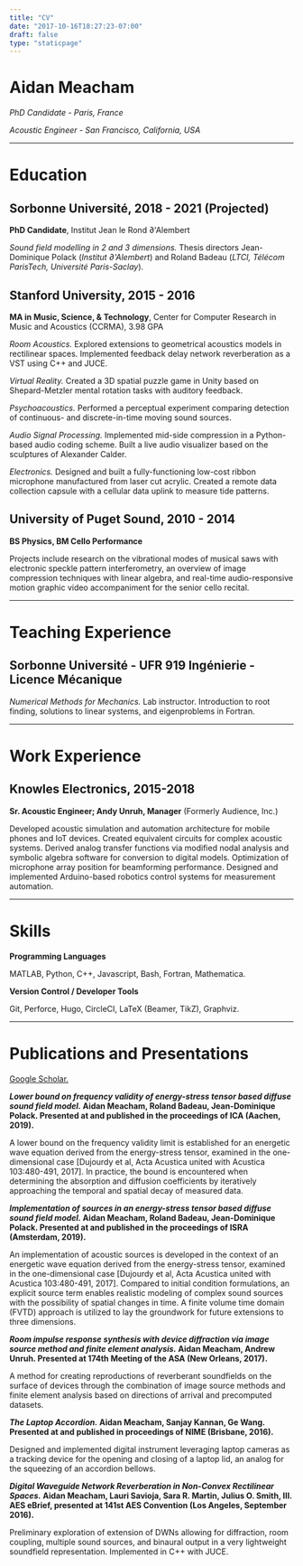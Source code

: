 ```yaml
---
title: "CV"
date: "2017-10-16T18:27:23-07:00"
draft: false
type: "staticpage"
---
```


# Aidan Meacham

*PhD Candidate - Paris, France*

*Acoustic Engineer - San Francisco, California, USA*

---
# Education

## Sorbonne Université, 2018 - 2021 (Projected)
**PhD Candidate**, Institut Jean le Rond ∂'Alembert

*Sound field modelling in 2 and 3 dimensions.* Thesis directors Jean-Dominique Polack (*Institut ∂'Alembert*) and Roland Badeau (*LTCI, Télécom ParisTech, Université Paris-Saclay*).

## Stanford University, 2015 - 2016
**MA in Music, Science, & Technology**, Center for Computer Research in Music and Acoustics (CCRMA), 3.98 GPA

*Room Acoustics.* Explored extensions to geometrical acoustics models in rectilinear spaces. Implemented feedback delay network reverberation as a VST using C++ and JUCE.

*Virtual Reality.* Created a 3D spatial puzzle game in Unity based on Shepard-Metzler mental rotation tasks with auditory feedback.

*Psychoacoustics.* Performed a perceptual experiment comparing detection of continuous- and discrete-in-time moving sound sources.

*Audio Signal Processing.* Implemented mid-side compression in a Python-based audio coding scheme. Built a live audio visualizer based on the sculptures of Alexander Calder.

*Electronics.* Designed and built a fully-functioning low-cost ribbon microphone manufactured from laser cut acrylic. Created a remote data collection capsule with a cellular data uplink to measure tide patterns.

## University of Puget Sound, 2010 - 2014
**BS Physics, BM Cello Performance**

Projects include research on the vibrational modes of musical saws with electronic speckle pattern interferometry, an overview of image compression techniques with linear algebra, and real-time audio-responsive motion graphic video accompaniment for the senior cello recital.

---
# Teaching Experience

## Sorbonne Université - UFR 919 Ingénierie - Licence Mécanique
*Numerical Methods for Mechanics.* Lab instructor. Introduction to root finding, solutions to linear systems, and eigenproblems in Fortran.

---
# Work Experience

## Knowles Electronics, 2015-2018
**Sr. Acoustic Engineer; Andy Unruh, Manager** (Formerly Audience, Inc.)

Developed acoustic simulation and automation architecture for mobile phones and IoT devices. Created equivalent circuits for complex acoustic systems. Derived analog transfer functions via modified nodal analysis and symbolic algebra software for conversion to digital models. Optimization of microphone array position for beamforming performance. Designed and implemented Arduino-based robotics control systems for measurement automation.

---
# Skills

**Programming Languages**

MATLAB, Python, C++, Javascript, Bash, Fortran, Mathematica.

**Version Control / Developer Tools**

Git, Perforce, Hugo, CircleCI, LaTeX (Beamer, TikZ), Graphviz.

---
# Publications and Presentations

[Google Scholar.](https://scholar.google.com/citations?user=R9Q-myYAAAAJ)

**_Lower bound on frequency validity of energy-stress tensor based diffuse sound field model._
Aidan Meacham, Roland Badeau, Jean-Dominique Polack.
Presented at and published in the proceedings of ICA (Aachen, 2019).**

A lower bound on the frequency validity limit is established for an energetic wave equation derived from the energy-stress tensor, examined in the one-dimensional case \[Dujourdy et al, Acta Acustica united with Acustica 103:480-491, 2017\]. In practice, the bound is encountered when determining the absorption and diffusion coefficients by iteratively approaching the temporal and spatial decay of measured data.

**_Implementation of sources in an energy-stress tensor based diffuse sound field model._
Aidan Meacham, Roland Badeau, Jean-Dominique Polack.
Presented at and published in the proceedings of ISRA (Amsterdam, 2019).**

An implementation of acoustic sources is developed in the context of an energetic wave equation derived from the energy-stress tensor, examined in the one-dimensional case \[Dujourdy et al, Acta Acustica united with Acustica 103:480-491, 2017\]. Compared to initial condition formulations, an explicit source term enables realistic modeling of complex sound sources with the possibility of spatial changes in time.
A finite volume time domain (FVTD) approach is utilized to lay the groundwork for future extensions to three dimensions.

**_Room impulse response synthesis with device diffraction via image source method and finite element analysis._
Aidan Meacham, Andrew Unruh.
Presented at 174th Meeting of the ASA (New Orleans, 2017).**

A method for creating reproductions of reverberant soundfields on the surface of devices through the combination of image source methods and finite element analysis based on directions of arrival and precomputed datasets.

**_The Laptop Accordion._
Aidan Meacham, Sanjay Kannan, Ge Wang.
Presented at and published in proceedings of NIME (Brisbane, 2016).**

Designed and implemented digital instrument leveraging laptop cameras as a tracking device for the opening and closing of a laptop lid, an analog for the squeezing of an accordion bellows.

**_Digital Waveguide Network Reverberation in Non-Convex Rectilinear Spaces._
Aidan Meacham, Lauri Savioja, Sara R. Martin, Julius O. Smith, III.
AES eBrief, presented at 141st AES Convention (Los Angeles, September 2016).**

Preliminary exploration of extension of DWNs allowing for diffraction, room coupling, multiple sound sources, and binaural output in a very lightweight soundfield representation. Implemented in C++ with JUCE.

